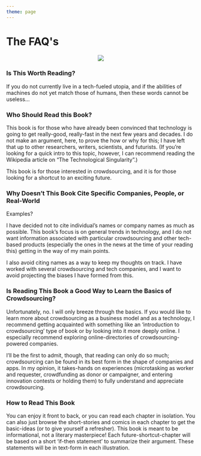 ```yaml
---
theme: page
---
```

# The FAQ's

<div style="text-align:center"><img src ="https://cdn-images-1.medium.com/max/1600/1*oDgx7SKwFajjHG1l-oYVHg.jpeg" /></div>

### Is This Worth Reading?

If you do not currently live in a tech-fueled utopia, and if the abilities of machines do not yet match those of humans, then these words cannot be useless…

### Who Should Read this Book?

This book is for those who have already been convinced that technology is going to get really-good, really-fast in the next few years and decades. I do not make an argument, here, to prove the how or why for this; I have left that up to other researchers, writers, scientists, and futurists. (If you’re looking for a quick intro to this topic, however, I can recommend reading the Wikipedia article on “The Technological Singularity”.)

This book is for those interested in crowdsourcing, and it is for those looking for a shortcut to an exciting future.

### Why Doesn’t This Book Cite Specific Companies, People, or Real-World
Examples?

I have decided not to cite individual’s names or company names as much as possible. This book’s focus is on general trends in technology, and I do not want information associated with particular crowdsourcing and other tech-based products (especially the ones in the news at the time of your reading this) getting in the way of my main points.

I also avoid citing names as a way to keep my thoughts on track. I have worked with several crowdsourcing and tech companies, and I want to avoid projecting the biases I have formed from this.

### Is Reading This Book a Good Way to Learn the Basics of Crowdsourcing?

Unfortunately, no. I will only breeze through the basics. If you would like to learn more about crowdsourcing as a business model and as a technology, I recommend getting acquainted with something like an ‘introduction to crowdsourcing’ type of book or by looking into it more deeply online. I especially recommend exploring online-directories of crowdsourcing-powered companies.

I’ll be the first to admit, though, that reading can only do so much; crowdsourcing can be found in its best form in the shape of companies and apps. In my opinion, it takes-hands on experiences (microtasking as worker and requester, crowdfunding as donor or campaigner, and entering innovation contests or holding them) to fully understand and appreciate crowdsourcing.

### How to Read This Book

You can enjoy it front to back, or you can read each chapter in isolation.
You can also just browse the short-stories and comics in each chapter to get the basic-ideas (or to give yourself a refresher). This book is meant to be informational, not a literary masterpiece!
Each future-shortcut-chapter will be based on a short ‘if-then statement’ to summarize their argument. These statements will be in text-form in each illustration.

